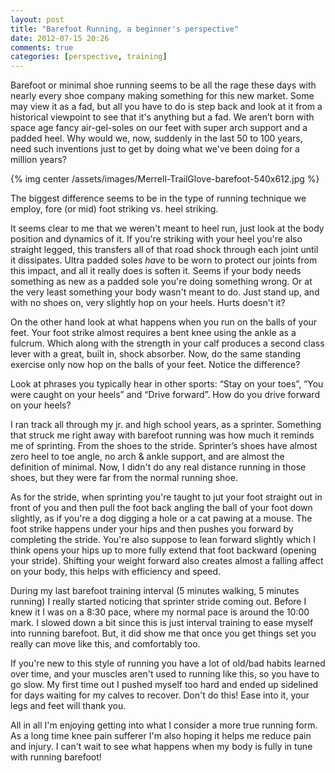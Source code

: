 ```yaml
---
layout: post
title: "Barefoot Running, a beginner's perspective"
date: 2012-07-15 20:26
comments: true
categories: [perspective, training]
---
```


Barefoot or minimal shoe running seems to be all the rage these days with nearly every shoe company making something for this new market. Some may view it as a fad, but all you have to do is step back and look at it from a historical viewpoint to see that it's anything but a fad. We aren’t born with space age fancy air-gel-soles on our feet with super arch support and a padded heel. Why would we, now, suddenly in the last 50 to 100 years, need such inventions just to get by doing what we've been doing for a million years?

{% img center /assets/images/Merrell-TrailGlove-barefoot-540x612.jpg %}

The biggest difference seems to be in the type of running technique we employ, fore (or mid) foot striking vs. heel striking.

It seems clear to me that we weren't meant to heel run, just look at the body position and dynamics of it. If you're striking with your heel you're also straight legged, this transfers all of that road shock through each joint until it dissipates. Ultra padded soles _have_ to be worn to protect our joints from this impact, and all it really does is soften it. Seems if your body needs something as new as a padded sole you're doing something wrong. Or at the very least something your body wasn't meant to do. Just stand up, and with no shoes on, very slightly hop on your heels. Hurts doesn't it?

On the other hand look at what happens when you run on the balls of your feet. Your foot strike almost requires a bent knee using the ankle as a fulcrum. Which along with the strength in your calf produces a second class lever with a great, built in, shock absorber. Now, do the same standing exercise only now hop on the balls of your feet. Notice the difference?

Look at phrases you typically hear in other sports: “Stay on your toes”, “You were caught on your heels” and “Drive forward”. How do you drive forward on your heels?

I ran track all through my jr. and high school years, as a sprinter. Something that struck me right away with barefoot running was how much it reminds me of sprinting. From the shoes to the stride. Sprinter’s shoes have almost zero heel to toe angle, no arch &amp; ankle support, and are almost the definition of minimal. Now, I didn't do any real distance running in those shoes, but they were far from the normal running shoe.

As for the stride, when sprinting you're taught to jut your foot straight out in front of you and then pull the foot back angling the ball of your foot down slightly, as if you're a dog digging a hole or a cat pawing at a mouse. The foot strike happens under your hips and then pushes you forward by completing the stride. You're also suppose to lean forward slightly which I think opens your hips up to more fully extend that foot backward (opening your stride). Shifting your weight forward also creates almost a falling affect on your body, this helps with efficiency and speed.

During my last barefoot training interval (5 minutes walking, 5 minutes running) I really started noticing that sprinter stride coming out. Before I knew it I was on a 8:30 pace, where my normal pace is around the 10:00 mark. I slowed down a bit since this is just interval training to ease myself into running barefoot. But, it did show me that once you get things set you really can move like this, and comfortably too.

If you're new to this style of running you have a lot of old/bad habits learned over time, and your muscles aren't used to running like this, so you have to go slow. My first time out I pushed myself too hard and ended up sidelined for days waiting for my calves to recover. Don't do this! Ease into it, your legs and feet will thank you.

All in all I'm enjoying getting into what I consider a more true running form. As a long time knee pain sufferer I'm also hoping it helps me reduce pain and injury. I can't wait to see what happens when my body is fully in tune with running barefoot!
